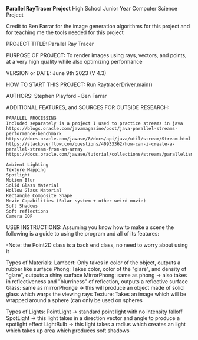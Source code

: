 **Parallel RayTracer Project**
High School Junior Year Computer Science Project

Credit to Ben Farrar for the image generation algorithms for this project and for teaching me the tools needed for this project

PROJECT TITLE: Parallel Ray Tracer

PURPOSE OF PROJECT: To render images using rays, vectors, and points, at a very high quality while also optimizing performance

VERSION or DATE: June 9th 2023 (V 4.3)

HOW TO START THIS PROJECT: Run RaytracerDriver.main()

AUTHORS: Stephen Playford - Ben Farrar

ADDITIONAL FEATURES, and SOURCES FOR OUTSIDE RESEARCH:

	PARALLEL PROCESSING
	Included separately is a project I used to practice streams in java
	https://blogs.oracle.com/javamagazine/post/java-parallel-streams-performance-benchmark
	https://docs.oracle.com/javase/8/docs/api/java/util/stream/Stream.html
	https://stackoverflow.com/questions/40933362/how-can-i-create-a-parallel-stream-from-an-array
	https://docs.oracle.com/javase/tutorial/collections/streams/parallelism.html

	Ambient Lighting
	Texture Mapping
	Spotlight
	Motion Blur
	Solid Glass Material
	Hollow Glass Material
	Rectangle Composite Shape
	Movie Capabilities (Solar system + other weird movie)
	Soft Shadows
	Soft reflections
	Camera DOF


USER INSTRUCTIONS:
Assuming you know how to make a scene the following is a guide to using the program and all of its features:

-Note: the Point2D class is a back end class, no need to worry about using it

Types of Materials:
	Lambert: Only takes in color of the object, outputs a rubber like surface
	Phong: Takes color, color of the "glare", and density of "glare", outputs a shiny surface
	MirrorPhong: same as phong -> also takes in reflectiveness and "blurriness" of reflection, outputs a reflective surface
	Glass: same as mirrorPhonge -> this will produce an object made of solid glass which warps the viewing rays
	Texture: Takes an image which will be wrapped around a sphere (can only be used on spheres

Types of Lights:
	PointLight -> standard point light with no intensity falloff
	SpotLight -> this light takes in a direction vector and angle to produce a spotlight effect
	LightBulb -> this light takes a radius which creates an light which takes up area which produces soft shadows
